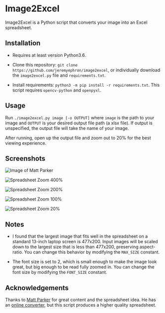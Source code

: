 Image2Excel
===========

Image2Excel is a Python script that converts your image into an Excel 
spreadsheet.

Installation
------------

- Requires at least version Python3.6.

- Clone this repository: `git clone https://github.com/jeremyephron/image2excel`,
  or individually download the `image2excel.py` file and `requirements.txt`.

- Install requirements: `python3 -m pip install -r requirements.txt`. This 
  script requires `opencv-python` and `openpyxl`.

Usage
-----

Run `./image2excel.py image [-o OUTPUT]` where `image` is the path to your 
image and `OUTPUT` is your desired output file path (a xlsx file). If output 
is unspecified, the output file will take the name of your image.

After running, open up the output file and zoom out to 20% for the best 
viewing experience.

Screenshots
-----------

![Image of Matt Parker](#screenshots/matt_parker.png)

![Spreadsheet Zoom 400%](#screenshots/zoom_400.png)

![Spreadsheet Zoom 200%](#screenshots/zoom_200.png)

![Spreadsheet Zoom 100%](#screenshots/zoom_100.png)

![Spreadsheet Zoom 20%](#screenshots/zoom_20.png)

Notes
-----

- I found that the largest image that fits well in the spreadsheet on a 
  standard 13-inch laptop screen is 477x200. Input images will be scaled down
  to the largest size that is less than 477x200, preserving aspect-ratio.
  You can change this behavior by modifying the `MAX_SIZE` constant.

- The font size is set to 2, which is small enough to make the image look 
  great, but big enough to be read fully zoomed in. You can change the font 
  size by modifying the `FONT_SIZE` constant.

Acknowledgements
----------------

Thanks to [Matt Parker](http://standupmaths.com/) for great content and the 
spreadsheet idea. He has an [online converter](http://www.think-maths.co.uk/spreadsheet),
but this script produces a higher quality spreadsheet.

